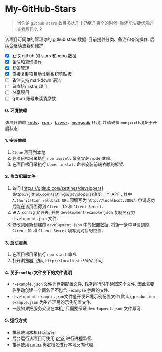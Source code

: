 # My-GitHub-Stars

> 当你的 `github stars` 数目多达几十乃至几百个的时候, 你还能快捷优雅的查找项目么？

该项目可简单的管理你的 github stars 数据. 目前提供分类、备注和查询操作. 后续会继续更新和维护.

- [x] 获取 github 的 stars 和 repo 数据.
- [x] 备注和查询操作
- [x] 标签管理
- [x] 直接复制项目地址到系统剪贴板
- [ ] 备注支持 markdown 语法
- [ ] 可直接unstar 项目
- [ ] 分享项目
- [ ] github 账号未读消息数

#### 0. 环境依赖
该项目依赖 [node](https://nodejs.org/)、[npm](https://www.npmjs.com/)、[bower](https://github.com/bower/bower)、[mongodb](https://www.mongodb.org/) 环境,  并请确保 `mongodb`环境处于开启状态.

#### 1. 安装依赖
1. `Clone` 项目到本地.
2. 在项目根目录执行 `npm install` 命令安装 node 依赖.
3. 在项目根目录执行 `bower install` 命令安装前端依赖的框架.

#### 2. 修改配置文件
1. 访问 [https://github.com/settings/developers](https://github.com/settings/developers)注册一个 APP , 其中 `Authorization callback URL` 项填写为 `http://localhost:3000/`. 申请成功后能在该页面得到 `Client ID` 和 `Client Secret`.
2. 进入 `config` 文件夹, 并将 `development-example.json` 复制另存为 `development.json` 文件. 
3. 修改刚刚新创建的 `development.json` 中的配置数据, 将第一步中申请到的 `Client ID` 和 `Client Secret` 填写到对应的位置.

#### 3. 启动服务.
1. 在项目根目录执行 `npm start` 命令.
2. 打开浏览器, 访问 `http://localhost:3000/` 即可.

#### 4. 关于`config/`文件夹下的文件说明
* `*-example.json` 文件为示例配置文件, 程序运行时不读取这个文件. 因此需要你手动创建一个同名但不包含 `-example` 字段的文件.
* `development-example.json`文件是开发环境示例配置文件(默认), `production-example.json` 为生产环境的示例配置文件. 
* 一般如果把服务架设在本机, 只需要保证 `development.json` 文件即可.

#### 5. 运行方式
* 推荐使用本机环境运行.
* 后台运行该项目可使用 [pm2](https://github.com/Unitech/pm2) 进行进程监管.
* 推荐使用 [nginx](http://nginx.org/en/download.html) 绑定域名进行本地反向代理.
